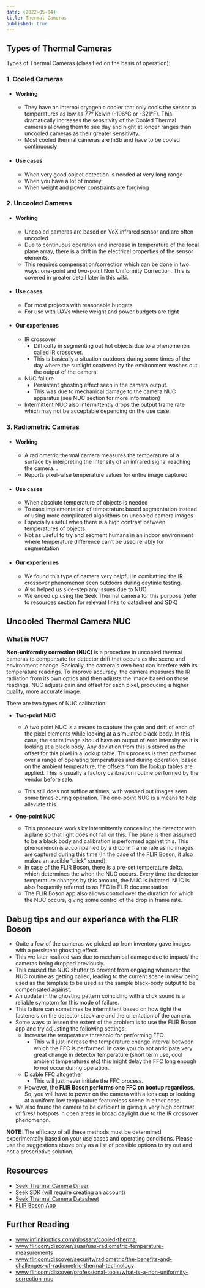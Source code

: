 ```yaml
---
date: {2022-05-04}
title: Thermal Cameras
published: true
---
```

## Types of Thermal Cameras
Types of Thermal Cameras (classified on the basis of operation):

### 1. Cooled Cameras
- #### Working
  - They have an internal cryogenic cooler that only cools the sensor to temperatures as low as 77° Kelvin (-196°C or -321°F). This dramatically increases the sensitivity of the Cooled Thermal cameras allowing them to see day and night at longer ranges than uncooled cameras as their greater sensitivity.
  - Most cooled thermal cameras are InSb and have to be cooled continuously

- #### Use cases
  - When very good object detection is needed at very long range
  - When you have a lot of money
  - When weight and power constraints are forgiving

### 2. Uncooled Cameras
- #### Working
  - Uncooled cameras are based on VoX infrared sensor and are often uncooled 
  - Due to continuous operation and increase in temperature of the focal plane array, there is a drift in the electrical properties of the sensor elements.
  - This requires compensation/correction which can be done in two ways: one-point and two-point Non Uniformity Correction. This is covered in greater detail later in this wiki.

- #### Use cases
  - For most projects with reasonable budgets
  - For use with UAVs where weight and power budgets are tight

- #### Our experiences
  - IR crossover
    - Difficulty in segmenting out hot objects due to a phenomenon called IR crossover.
    - This is basically a situation outdoors during some times of the day where the sunlight scattered by the environment washes out the output of the camera.
  - NUC failure
    - Persistent ghosting effect seen in the camera output.
    - This was due to mechanical damage to the camera NUC apparatus (see NUC section for more information)
  - Intermittent NUC also intermittently drops the output frame rate which may not be acceptable depending on the use case.

### 3. Radiometric Cameras
- #### Working 
  - A radiometric thermal camera measures the temperature of a surface by interpreting the intensity of an infrared signal reaching the camera. .
  - Reports pixel-wise temperature values for entire image captured

- #### Use cases
  - When absolute temperature of objects is needed
  - To ease implementation of temperature based segmentation instead of using more complicated algorithms on uncooled camera images
  - Especially useful when there is a high contrast between temperatures of objects.
  - Not as useful to try and segment humans in an indoor environment where temperature difference can’t be used reliably for segmentation

- #### Our experiences
  - We found this type of camera very helpful in combatting the IR crossover phenomenon seen outdoors during daytime testing.
  - Also helped us side-step any issues due to NUC
  - We ended up using the Seek Thermal camera for this purpose (refer to resources section for relevant links to datasheet and SDK)

## Uncooled Thermal Camera NUC

### What is NUC?

**Non-uniformity correction (NUC)** is a procedure in uncooled thermal cameras to compensate for detector drift that occurs as the scene and environment change. Basically, the camera's own heat can interfere with its temperature readings. To improve accuracy, the camera measures the IR radiation from its own optics and then adjusts the image based on those readings. NUC adjusts gain and offset for each pixel, producing a higher quality, more accurate image.

There are two types of NUC calibration:
- **Two-point NUC**

  - A two point NUC is a means to capture the gain and drift of each of the pixel elements while looking at a simulated black-body. In this case, the entire image should have an output of zero intensity as it is looking at a black-body. Any deviation from this is stored as the offset for this pixel in a lookup table. This process is then performed over a range of operating temperatures and during operation, based on the ambient temperature, the offsets from the lookup tables are applied. This is usually a factory calibration routine performed by the vendor before sale.

  - This still does not suffice at times, with washed out images seen some times during operation. The one-point NUC is a means to help alleviate this. 


- **One-point NUC**

  - This procedure works by intermittently concealing the detector with a plane so that light does not fall on this. The plane is then assumed to be a black body and calibration is performed against this. This phenomenon is accompanied by a drop in frame rate as no images are captured during this time (In the case of the FLIR Boson, it also makes an audible “click” sound).
  - In case of the FLIR Boson, there is a pre-set temperature delta, which determines the when the NUC occurs. Every time the detector temperature changes by this amount, the NUC is initiated. NUC is also frequently referred to as FFC in FLIR documentation
  - The FLIR Boson app also allows control over the duration for which the NUC occurs, giving some control of the drop in frame rate.

## Debug tips and our experience with the FLIR Boson
- Quite a few of the cameras we picked up from inventory gave images with a persistent ghosting effect.
- This we later realized was due to mechanical damage due to impact/ the cameras being dropped previously.
- This caused the NUC shutter to prevent from engaging whenever the NUC routine as getting called, leading to the current scene in view being used as the template to be used as the sample black-body output to be compensated against.
- An update in the ghosting pattern coinciding with a click sound is a reliable symptom for this mode of failure.
- This failure can sometimes be intermittent based on how tight the fasteners on the detector stack are and the orientation of the camera.
- Some ways to lessen the extent of the problem is to use the FLIR Boson app and try adjusting the following settings:
  - Increase the temperature threshold for performing FFC.
    - This will just increase the temperature change interval between which the FFC is performed. In case you do not anticipate very great change in detector temperature (short term use, cool ambient temperatures etc) this might delay the FFC long enough to not occur during operation.
  - Disable FFC altogether
    - This will just never initiate the FFC process.
  - However, the **FLIR Boson performs one FFC on bootup regardless**. So, you will have to power on the camera with a lens cap or looking at a uniform low temperature featureless scene in either case.
- We also found the camera to be deficient in giving a very high contrast of fires/ hotspots in open areas in broad daylight due to the IR crossover phenomenon.

**NOTE:** The efficacy of all these methods must be determined experimentally based on your use cases and operating conditions. Please use the suggestions above only as a list of possible options to try out and not a prescriptive solution.

## Resources
- [Seek Thermal Camera Driver](https://github.com/howde-robotics/seek_driver)
- [Seek SDK](https://developer.thermal.com/support/home) (will require creating an account)
- [Seek Thermal Camera Datasheet](https://www.digikey.com/en/products/detail/seek-thermal/S304SP/10492240)
- [FLIR Boson App](https://www.flir.com/support/products/boson/#Downloads)

## Further Reading
- www.infinitioptics.com/glossary/cooled-thermal
- www.flir.com/discover/suas/uas-radiometric-temperature-measurements
- www.flir.com/discover/security/radiometric/the-benefits-and-challenges-of-radiometric-thermal-technology
- www.flir.com/discover/professional-tools/what-is-a-non-uniformity-correction-nuc
